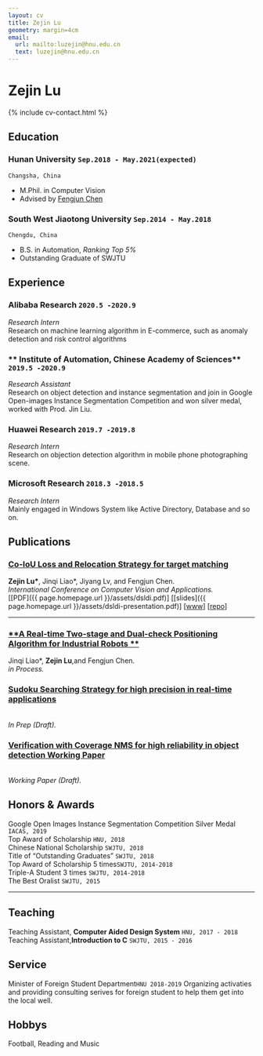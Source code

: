 ```yaml
---
layout: cv
title: Zejin Lu
geometry: margin=4cm
email:
  url: mailto:luzejin@hnu.edu.cn
  text: luzejin@hnu.edu.cn
---
```


# **Zejin** **Lu**   

<!--homepage:
  url: http://cs.cmu.edu/~woden
  text: cs.cmu.edu/~woden
include contact information from the front matter
Supported arguments:
    - homepage: url, text
    - phone
    - email
-->

{% include cv-contact.html %}

## Education

### **Hunan University** `Sep.2018 - May.2021(expected)`

```
Changsha, China
```

- M.Phil. in Computer Vision
- Advised by [Fengjun Chen](https://www.researchgate.net/profile/Fengjun-Chen) 

### **South West Jiaotong University** `Sep.2014 - May.2018`

```
Chengdu, China
```

- B.S. in Automation, _Ranking Top 5%_
- Outstanding Graduate of SWJTU


## Experience

### **Alibaba Research** `2020.5 -2020.9`

_Research Intern_<br>
Research on machine learning algorithm in E-commerce, such as anomaly detection and risk control algorithms

### ** Institute of Automation, Chinese Academy of Sciences** `2019.5 -2020.9`

_Research Assistant_<br>
Research on object detection and instance segmentation and join in Google Open-images Instance Segmentation Competition and won silver medal, worked with Prod. Jin Liu.

### **Huawei Research** `2019.7 -2019.8`

_Research Intern_<br>
Research on objection detection algorithm in mobile phone photographing scene.

### **Microsoft Research** `2018.3 -2018.5`

_Research Intern_<br>
Mainly engaged in Windows System like Active Directory, Database and so on.

## Publications

### [**Co-IoU Loss and Relocation Strategy for target matching**](https://2017.splashcon.org/event/dsldi-2017-substance-and-style-domain-specific-languages-for-mathematical-diagrams)

**Zejin Lu\***, Jinqi Liao*, Jiyang Lv, and Fengjun Chen.<br> _International Conference on Computer Vision and Applications._ <br>
[[PDF]({{ page.homepage.url }}/assets/dsldi.pdf)]
[[slides]({{ page.homepage.url }}/assets/dsldi-presentation.pdf)]
[[www](http://penrose.ink)]
[[repo](https://github.com/penrose/penrose)]

---

### [**A Real-time Two-stage and Dual-check Positioning Algorithm for Industrial Robots **](http://scholar.dickinson.edu/student_honors/221/)

Jinqi Liao*, **Zejin Lu**,and Fengjun Chen.<br> _in Process._<br>

### [**Sudoku Searching Strategy for high precision in real-time applications**](http://scholar.dickinson.edu/student_honors/221/)

<br> _In Prep (Draft)._<br>

### [**Verification with Coverage NMS for high reliability in object detection	Working Paper**](http://scholar.dickinson.edu/student_honors/221/)

<br> _Working Paper (Draft)._<br>


## Honors & Awards

Google Open Images Instance Segmentation Competition Silver Medal `IACAS, 2019` <br>
Top Award of Scholarship  `HNU, 2018` <br>
Chinese National Scholarship `SWJTU, 2018` <br>
Title of “Outstanding Graduates” `SWJTU, 2018` <br>
Top Award of Scholarship 5 times`SWJTU, 2014-2018` <br>
Triple-A Student 3 times `SWJTU, 2014-2018` <br>
The Best Oralist `SWJTU, 2015` <br>

---

## Teaching

Teaching Assistant, **Computer Aided Design System** `HNU, 2017 - 2018` <br>
Teaching Assistant,**Introduction to C** `SWJTU, 2015 - 2016` <br>


## Service

Minister of Foreign Student Department`HNU 2018-2019`
Organizing activaties and providing consulting serives for foreign student to help them get into the local well. 

## Hobbys
Football, Reading and Music

<!-- ### Footer

Last updated: Dec 2020 -->
